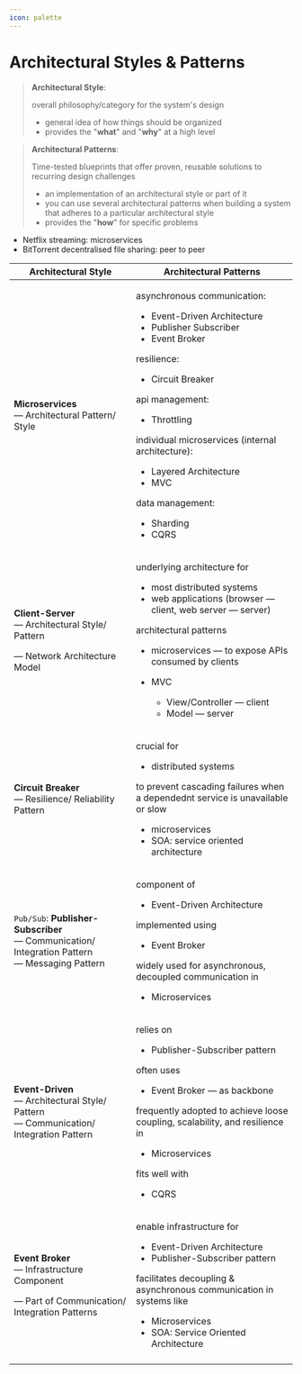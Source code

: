 ```yaml
---
icon: palette
---
```


# Architectural Styles & Patterns

> **Architectural Style**:
>
> overall philosophy/category for the system's design&#x20;
>
> * general idea of how things should be organized
> * provides the "**what**" and "**why**" at a high level

> **Architectural Patterns**:
>
> Time-tested blueprints that offer proven, reusable solutions to recurring design challenges
>
> * an  implementation of an architectural style or part of it
> * you can use several architectural patterns when building a system that adheres to a particular architectural style
> * provides the "**how**" for specific problems



* Netflix streaming: microservices
* BitTorrent decentralised file sharing: peer to peer



<table><thead><tr><th width="201.24609375">Architectural Style</th><th>Architectural Patterns</th></tr></thead><tbody><tr><td><strong>Microservices</strong><br>— Architectural Pattern/ Style</td><td><p>asynchronous communication: </p><ul><li>Event-Driven Architecture</li><li>Publisher Subscriber</li><li>Event Broker</li></ul><p>resilience:</p><ul><li>Circuit Breaker</li></ul><p>api management:</p><ul><li>Throttling</li></ul><p>individual microservices (internal architecture):</p><ul><li>Layered Architecture</li><li>MVC</li></ul><p>data management:</p><ul><li>Sharding</li><li>CQRS</li></ul></td></tr><tr><td><p><strong>Client-Server</strong><br>— Architectural Style/ Pattern</p><p>— Network Architecture Model</p></td><td><p>underlying architecture for</p><ul><li>most distributed systems</li><li>web applications (browser — client, web server — server)</li></ul><p>architectural patterns</p><ul><li>microservices — to expose APIs consumed by clients</li><li><p>MVC</p><ul><li>View/Controller — client</li><li>Model — server</li></ul></li></ul><p></p></td></tr><tr><td><strong>Circuit Breaker</strong><br>— Resilience/ Reliability Pattern</td><td><p>crucial for</p><ul><li>distributed systems</li></ul><p>to prevent cascading failures when a dependednt service is unavailable or slow</p><ul><li>microservices</li><li>SOA: service oriented architecture</li></ul></td></tr><tr><td><code>Pub/Sub</code>: <strong>Publisher-Subscriber</strong> <br>— Communication/ Integration Pattern <br>—  Messaging Pattern</td><td><p>component of </p><ul><li>Event-Driven Architecture</li></ul><p>implemented using</p><ul><li>Event Broker</li></ul><p>widely used for asynchronous, decoupled communication in</p><ul><li>Microservices</li></ul><p></p></td></tr><tr><td><strong>Event-Driven</strong> <br>— Architectural Style/ Pattern<br>— Communication/ Integration Pattern</td><td><p>relies on </p><ul><li> Publisher-Subscriber pattern</li></ul><p>often uses</p><ul><li>Event Broker — as backbone</li></ul><p>frequently adopted to achieve loose coupling, scalability, and resilience in</p><ul><li>Microservices</li></ul><p>fits well with </p><ul><li>CQRS</li></ul><p></p></td></tr><tr><td><p><strong>Event Broker</strong><br>— Infrastructure Component</p><p>— Part of Communication/ Integration Patterns</p></td><td><p>enable infrastructure for </p><ul><li>Event-Driven Architecture</li><li>Publisher-Subscriber pattern</li></ul><p>facilitates decoupling  &#x26; asynchronous communication in systems like</p><ul><li>Microservices</li><li>SOA: Service Oriented Architecture</li></ul><p></p></td></tr><tr><td></td><td></td></tr></tbody></table>

